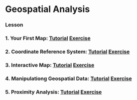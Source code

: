 # Geospatial Analysis

### Lesson

### 1. Your First Map: [Tutorial](https://github.com/SANGJUN12-KIM/Kaggle-Tutorial-Geospatial-Analysis/blob/main/) [Exercise](https://github.com/SANGJUN12-KIM/Kaggle-Tutorial-Geospatial-Analysis/blob/main/)

### 2. Coordinate Reference System: [Tutorial](https://github.com/SANGJUN12-KIM/Kaggle-Tutorial-Geospatial-Analysis/blob/main/) [Exercise](https://github.com/SANGJUN12-KIM/Kaggle-Tutorial-Geospatial-Analysis/blob/main/)

### 3. Interactive Map: [Tutorial](https://github.com/SANGJUN12-KIM/Kaggle-Tutorial-Geospatial-Analysis/blob/main/) [Exercise](https://github.com/SANGJUN12-KIM/Kaggle-Tutorial-Geospatial-Analysis/blob/main/)

### 4. Manipulationg Geospatial Data: [Tutorial](https://github.com/SANGJUN12-KIM/Kaggle-Tutorial-Geospatial-Analysis/blob/main/) [Exercise](https://github.com/SANGJUN12-KIM/Kaggle-Tutorial-Geospatial-Analysis/blob/main/)

### 5. Proximity Analysis: [Tutorial](https://github.com/SANGJUN12-KIM/Kaggle-Tutorial-Geospatial-Analysis/blob/main/) [Exercise](https://github.com/SANGJUN12-KIM/Kaggle-Tutorial-Geospatial-Analysis/blob/main/)

